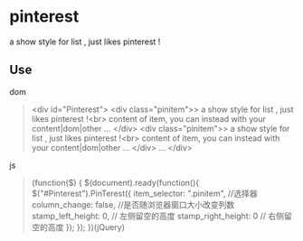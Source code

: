 pinterest
=========

a show style for list , just likes pinterest !

## Use

dom

>    \<div id="Pinterest"\>
>        \<div class="pinitem"\>>
>            a show style for list , just likes pinterest !\<br\>
>            content of item, you can instead with your content|dom|other ...
>        \<\/div\>
>        \<div class="pinitem"\>>
>            a show style for list , just likes pinterest !\<br\>
>            content of item, you can instead with your content|dom|other ...
>        \<\/div\>
>        ...
>    \<\/div\>

js

>    (function($) {
>        $(document).ready(function(){
>            $("#Pinterest").PinTerest({
>                item_selector: ".pinitem", //选择器
>                column_change: false, //是否随浏览器窗口大小改变列数
>                stamp_left_height: 0, // 左侧留空的高度
>                stamp_right_height: 0 // 右侧留空的高度
>            });
>        });
>    })(jQuery)